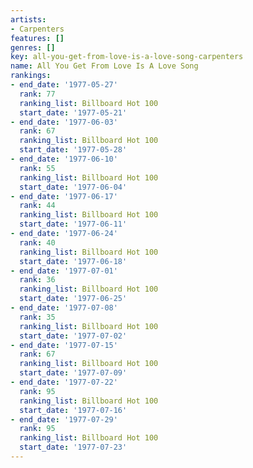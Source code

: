 ```yaml
---
artists:
- Carpenters
features: []
genres: []
key: all-you-get-from-love-is-a-love-song-carpenters
name: All You Get From Love Is A Love Song
rankings:
- end_date: '1977-05-27'
  rank: 77
  ranking_list: Billboard Hot 100
  start_date: '1977-05-21'
- end_date: '1977-06-03'
  rank: 67
  ranking_list: Billboard Hot 100
  start_date: '1977-05-28'
- end_date: '1977-06-10'
  rank: 55
  ranking_list: Billboard Hot 100
  start_date: '1977-06-04'
- end_date: '1977-06-17'
  rank: 44
  ranking_list: Billboard Hot 100
  start_date: '1977-06-11'
- end_date: '1977-06-24'
  rank: 40
  ranking_list: Billboard Hot 100
  start_date: '1977-06-18'
- end_date: '1977-07-01'
  rank: 36
  ranking_list: Billboard Hot 100
  start_date: '1977-06-25'
- end_date: '1977-07-08'
  rank: 35
  ranking_list: Billboard Hot 100
  start_date: '1977-07-02'
- end_date: '1977-07-15'
  rank: 67
  ranking_list: Billboard Hot 100
  start_date: '1977-07-09'
- end_date: '1977-07-22'
  rank: 95
  ranking_list: Billboard Hot 100
  start_date: '1977-07-16'
- end_date: '1977-07-29'
  rank: 95
  ranking_list: Billboard Hot 100
  start_date: '1977-07-23'
---
```


